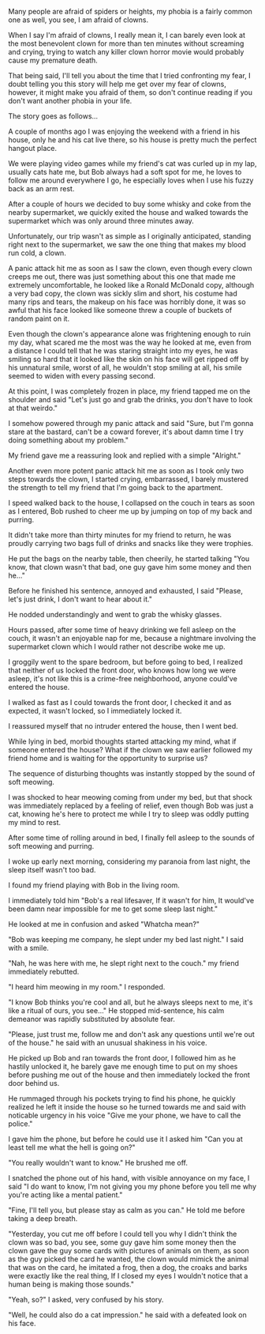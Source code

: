 Many people are afraid of spiders or heights, my phobia is a fairly common one as well, you see, I am afraid of clowns.

When I say I'm afraid of clowns, I really mean it, I can barely even look at the most benevolent clown for more than ten minutes without screaming and crying, trying to watch any killer clown horror movie would probably cause my premature death.

That being said, I'll tell you about the time that I tried confronting my fear, I doubt telling you this story will help me get over my fear of clowns, however, it might make you afraid of them, so don't continue reading if you don't want another phobia in your life.

The story goes as follows...

A couple of months ago I was enjoying the weekend with a friend in his house, only he and his cat live there, so his house is pretty much the perfect hangout place.

We were playing video games while my friend's cat was curled up in my lap, usually cats hate me, but Bob always had a soft spot for me, he loves to follow me around everywhere I go, he especially loves when I use his fuzzy back as an arm rest.

After a couple of hours we decided to buy some whisky and coke from the nearby supermarket, we quickly exited the house and walked towards the supermarket which was only around three minutes away.

Unfortunately, our trip wasn't as simple as I originally anticipated, standing right next to the supermarket, we saw the one thing that makes my blood run cold, a clown.

A panic attack hit me as soon as I saw the clown, even though every clown creeps me out, there was just something about this one that made me extremely uncomfortable, he looked like a Ronald McDonald copy, although a very bad copy, the clown was sickly slim and short, his costume had many rips and tears, the makeup on his face was horribly done, it was so awful that his face looked like someone threw a couple of buckets of random paint on it.

Even though the clown's appearance alone was frightening enough to ruin my day, what scared me the most was the way he looked at me, even from a distance I could tell that he was staring straight into my eyes, he was smiling so hard that it looked like the skin on his face will get ripped off by his unnatural smile, worst of all, he wouldn't stop smiling at all, his smile seemed to widen with every passing second.

At this point, I was completely frozen in place, my friend tapped me on the shoulder and said "Let's just go and grab the drinks, you don't have to look at that weirdo."

I somehow powered through my panic attack and said "Sure, but I'm gonna stare at the bastard, can't be a coward forever, it's about damn time I try doing something about my problem."

My friend gave me a reassuring look and replied with a simple "Alright."

Another even more potent panic attack hit me as soon as I took only two steps towards the clown, I started crying, embarrassed, I barely mustered the strength to tell my friend that I'm going back to the apartment.

I speed walked back to the house, I collapsed on the couch in tears as soon as I entered, Bob rushed to cheer me up by jumping on top of my back and purring.

It didn't take more than thirty minutes for my friend to return, he was proudly carrying two bags full of drinks and snacks like they were trophies.

He put the bags on the nearby table, then cheerily, he started talking "You know, that clown wasn't that bad, one guy gave him some money and then he..."

Before he finished his sentence, annoyed and exhausted, I said "Please, let's just drink, I don't want to hear about it."

He nodded understandingly and went to grab the whisky glasses.

Hours passed, after some time of heavy drinking we fell asleep on the couch, it wasn't an enjoyable nap for me, because a nightmare involving the supermarket clown which I would rather not describe woke me up.

I groggily went to the spare bedroom, but before going to bed, I realized that neither of us locked the front door, who knows how long we were asleep, it's not like this is a crime-free neighborhood, anyone could've entered the house.

I walked as fast as I could towards the front door, I checked it and as expected, it wasn't locked, so I immediately locked it.

I reassured myself that no intruder entered the house, then I went bed.

While lying in bed, morbid thoughts started attacking my mind, what if someone entered the house? What if the clown we saw earlier followed my friend home and is waiting for the opportunity to surprise us? 

The sequence of disturbing thoughts was instantly stopped by the sound of soft meowing.

I was shocked to hear meowing coming from under my bed, but that shock was immediately replaced by a feeling of relief, even though Bob was just a cat, knowing he's here to protect me while I try to sleep was oddly putting my mind to rest.

After some time of rolling around in bed, I finally fell asleep to the sounds of soft meowing and purring.

I woke up early next morning, considering my paranoia from last night, the sleep itself wasn't too bad.

I found my friend playing with Bob in the living room.

I immediately told him "Bob's a real lifesaver, If it wasn't for him, It would've been damn near impossible for me to get some sleep last night."

He looked at me in confusion and asked "Whatcha mean?"

"Bob was keeping me company, he slept under my bed last night." I said with a smile.

"Nah, he was here with me, he slept right next to the couch." my friend immediately rebutted.

"I heard him meowing in my room." I responded.

"I know Bob thinks you're cool and all, but he always sleeps next to me, it's like a ritual of ours, you see..." He stopped mid-sentence, his calm demeanor was rapidly substituted by absolute fear.

"Please, just trust me, follow me and don't ask any questions until we're out of the house." he said with an unusual shakiness in his voice.

He picked up Bob and ran towards the front door, I followed him as he hastily unlocked it, he barely gave me enough time to put on my shoes before pushing me out of the house and then immediately locked the front door behind us.

He rummaged through his pockets trying to find his phone, he quickly realized he left it inside the house so he turned towards me and said with noticable urgency in his voice "Give me your phone, we have to call the police." 

I gave him the phone, but before he could use it I asked him "Can you at least tell me what the hell is going on?"

"You really wouldn't want to know." He brushed me off.

I snatched the phone out of his hand, with visible annoyance on my face, I said "I do want to know, I'm not giving you my phone before you tell me why you're acting like a mental patient."

"Fine, I'll tell you, but please stay as calm as you can." He told me before taking a deep breath.

"Yesterday, you cut me off before I could tell you why I didn't think the clown was so bad, you see, some guy gave him some money then the clown gave the guy some cards with pictures of animals on them, as soon as the guy picked the card he wanted, the clown would mimick the animal that was on the card, he imitated a frog, then a dog, the croaks and barks were exactly like the real thing, If I closed my eyes I wouldn't notice that a human being is making those sounds."

"Yeah, so?" I asked, very confused by his story.

"Well, he could also do a cat impression." he said with a defeated look on his face.













